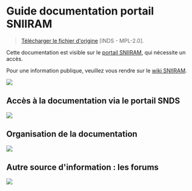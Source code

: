 # Guide documentation portail SNIIRAM
<!-- SPDX-License-Identifier: MPL-2.0 -->


> [Télécharger le fichier d'origine](/assets/src/2019_INDS_Trouver-la-doc-sur-le-portail-SNDS_MPL-2.0.pptx) [INDS - MPL-2.0].

Cette documentation est visible sur le [portail SNIIRAM](portail.sniiram.amelie.fr), qui nécessite un accès. 

Pour une information publique, veuillez vous rendre sur le [wiki SNIIRAM](http://open-data-assurance-maladie.ameli.fr/wiki-sniiram/index.php).


![](/assets/img/2019INDS_Trouver_la_doc_sur_le_portail_SNDS/Diapositive1.jpeg)

## Accès à la documentation via le portail SNDS
![](/assets/img/2019INDS_Trouver_la_doc_sur_le_portail_SNDS/Diapositive2.jpeg)

## Organisation de la documentation 
![](/assets/img/2019INDS_Trouver_la_doc_sur_le_portail_SNDS/Diapositive3.jpeg)

## Autre source d'information : les forums
![](/assets/img/2019INDS_Trouver_la_doc_sur_le_portail_SNDS/Diapositive4.jpeg)
